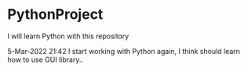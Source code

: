 # PythonProject
I will learn Python with this repository

5-Mar-2022 21:42 I start working with Python again, I think should learn how to use GUI library..
